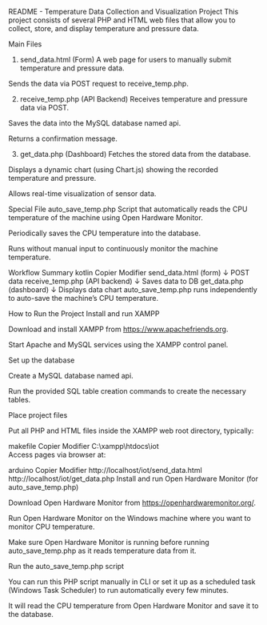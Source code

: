 README - Temperature Data Collection and Visualization Project
This project consists of several PHP and HTML web files that allow you to collect, store, and display temperature and pressure data.

Main Files
1. send_data.html (Form)
A web page for users to manually submit temperature and pressure data.

Sends the data via POST request to receive_temp.php.

2. receive_temp.php (API Backend)
Receives temperature and pressure data via POST.

Saves the data into the MySQL database named api.

Returns a confirmation message.

3. get_data.php (Dashboard)
Fetches the stored data from the database.

Displays a dynamic chart (using Chart.js) showing the recorded temperature and pressure.

Allows real-time visualization of sensor data.

Special File
auto_save_temp.php
Script that automatically reads the CPU temperature of the machine using Open Hardware Monitor.

Periodically saves the CPU temperature into the database.

Runs without manual input to continuously monitor the machine temperature.

Workflow Summary
kotlin
Copier
Modifier
send_data.html (form)
          ↓ POST data
receive_temp.php (API backend)
          ↓ Saves data to DB
get_data.php (dashboard)
          ↓ Displays data chart
auto_save_temp.php runs independently to auto-save the machine’s CPU temperature.

How to Run the Project
Install and run XAMPP

Download and install XAMPP from https://www.apachefriends.org.

Start Apache and MySQL services using the XAMPP control panel.

Set up the database

Create a MySQL database named api.

Run the provided SQL table creation commands to create the necessary tables.

Place project files

Put all PHP and HTML files inside the XAMPP web root directory, typically:

makefile
Copier
Modifier
C:\xampp\htdocs\iot\
Access pages via browser at:

arduino
Copier
Modifier
http://localhost/iot/send_data.html
http://localhost/iot/get_data.php
Install and run Open Hardware Monitor (for auto_save_temp.php)

Download Open Hardware Monitor from https://openhardwaremonitor.org/.

Run Open Hardware Monitor on the Windows machine where you want to monitor CPU temperature.

Make sure Open Hardware Monitor is running before running auto_save_temp.php as it reads temperature data from it.

Run the auto_save_temp.php script

You can run this PHP script manually in CLI or set it up as a scheduled task (Windows Task Scheduler) to run automatically every few minutes.

It will read the CPU temperature from Open Hardware Monitor and save it to the database.
